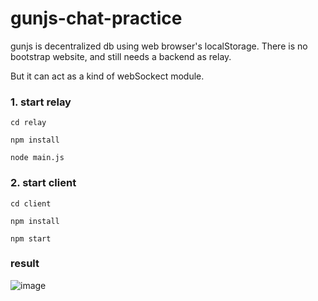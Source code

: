 # gunjs-chat-practice

gunjs is decentralized db using web browser's localStorage. There is no bootstrap website, and still needs a backend as relay.

But it can act as a kind of webSockect module.

### 1. start relay

``` cd relay ```

``` npm install ```

``` node main.js ```

### 2. start client

``` cd client ```

``` npm install ```

``` npm start ```


### result

![image](https://github.com/bright2227/gunjs-chat-practice/blob/main/img/chat.gif)

